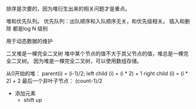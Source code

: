 排序是次要的，因为堆衍生出来的相关问题才是重点。

堆和优先队列。
优先队列：出队顺序和入队顺序无关，和优先级相关。 
插入和删除 都是log N 级别

用于动态数据的维护

二叉堆是一棵完全二叉树
堆中某个节点的值不大于其父节点的值，堆总是一棵完全二叉树。
因为堆是一棵完全二叉树，可以使用数组存储。

从0开始的堆：
parent(i) = (i-1)/2;
left child (i) = (i * 2) + 1
right child (i) = (i * 2) +  2
最后一个非叶子节点： (count-1)/2
- 添加元素
    - shift up
